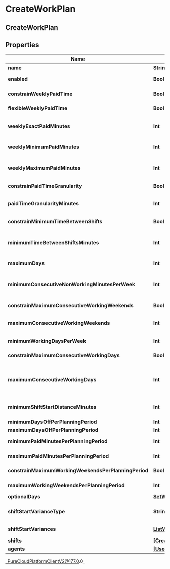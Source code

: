 # CreateWorkPlan

## CreateWorkPlan

## Properties

|Name | Type | Description | Notes|
|------------ | ------------- | ------------- | -------------|
| **name** | **String** | Name of this work plan | |
| **enabled** | **Bool** | Whether the work plan is enabled for scheduling | [optional] |
| **constrainWeeklyPaidTime** | **Bool** | Whether the weekly paid time constraint is enabled for this work plan | [optional] |
| **flexibleWeeklyPaidTime** | **Bool** | Whether the weekly paid time constraint is flexible for this work plan | [optional] |
| **weeklyExactPaidMinutes** | **Int** | Exact weekly paid time in minutes for this work plan. Used if flexibleWeeklyPaidTime &#x3D;&#x3D; false | [optional] |
| **weeklyMinimumPaidMinutes** | **Int** | Minimum weekly paid time in minutes for this work plan. Used if flexibleWeeklyPaidTime &#x3D;&#x3D; true | [optional] |
| **weeklyMaximumPaidMinutes** | **Int** | Maximum weekly paid time in minutes for this work plan. Used if flexibleWeeklyPaidTime &#x3D;&#x3D; true | [optional] |
| **constrainPaidTimeGranularity** | **Bool** | Whether paid time granularity should be constrained for this workplan | [optional] |
| **paidTimeGranularityMinutes** | **Int** | Granularity in minutes allowed for shift paid time in this work plan. Used if constrainPaidTimeGranularity &#x3D;&#x3D; true | [optional] |
| **constrainMinimumTimeBetweenShifts** | **Bool** | Whether the minimum time between shifts constraint is enabled for this work plan | [optional] |
| **minimumTimeBetweenShiftsMinutes** | **Int** | Minimum time between shifts in minutes defined in this work plan. Used if constrainMinimumTimeBetweenShifts &#x3D;&#x3D; true | [optional] |
| **maximumDays** | **Int** | Maximum number days in a week allowed to be scheduled for this work plan | [optional] |
| **minimumConsecutiveNonWorkingMinutesPerWeek** | **Int** | Minimum amount of consecutive non working minutes per week that agents who are assigned this work plan are allowed to have off | [optional] |
| **constrainMaximumConsecutiveWorkingWeekends** | **Bool** | Whether to constrain the maximum consecutive working weekends | [optional] |
| **maximumConsecutiveWorkingWeekends** | **Int** | The maximum number of consecutive weekends that agents who are assigned to this work plan are allowed to work | [optional] |
| **minimumWorkingDaysPerWeek** | **Int** | The minimum number of days that agents assigned to a work plan must work per week | [optional] |
| **constrainMaximumConsecutiveWorkingDays** | **Bool** | Whether to constrain the maximum consecutive working days | [optional] |
| **maximumConsecutiveWorkingDays** | **Int** | The maximum number of consecutive days that agents assigned to this work plan are allowed to work. Used if constrainMaximumConsecutiveWorkingDays &#x3D;&#x3D; true | [optional] |
| **minimumShiftStartDistanceMinutes** | **Int** | The time period in minutes for the duration between the start times of two consecutive working days | [optional] |
| **minimumDaysOffPerPlanningPeriod** | **Int** | Minimum days off in the planning period | [optional] |
| **maximumDaysOffPerPlanningPeriod** | **Int** | Maximum days off in the planning period | [optional] |
| **minimumPaidMinutesPerPlanningPeriod** | **Int** | Minimum paid minutes in the planning period | [optional] |
| **maximumPaidMinutesPerPlanningPeriod** | **Int** | Maximum paid minutes in the planning period | [optional] |
| **constrainMaximumWorkingWeekendsPerPlanningPeriod** | **Bool** | Whether to constrain the maximum working weekends in the planning period | [optional] |
| **maximumWorkingWeekendsPerPlanningPeriod** | **Int** | Maximum working weekends in the planning period | [optional] |
| **optionalDays** | [**SetWrapperDayOfWeek**](SetWrapperDayOfWeek) | Optional days to schedule for this work plan | [optional] |
| **shiftStartVarianceType** | **String** | This constraint ensures that an agent starts each workday within a user-defined time threshold | [optional] |
| **shiftStartVariances** | [**ListWrapperShiftStartVariance**](ListWrapperShiftStartVariance) | Variance in minutes among start times of shifts in this work plan | [optional] |
| **shifts** | [**[CreateWorkPlanShift]**]([CreateWorkPlanShift]) | Shifts in this work plan | [optional] |
| **agents** | [**[UserReference]**]([UserReference]) | Agents in this work plan | [optional] |



_PureCloudPlatformClientV2@177.0.0_
